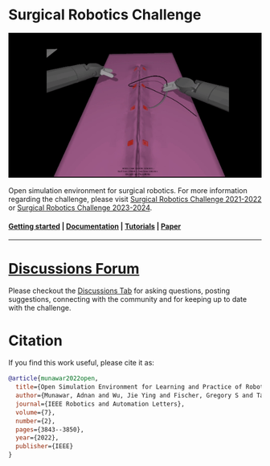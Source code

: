 # Surgical Robotics Challenge

<p align="center">
<img src=./media/figure_eight.gif width="640"/>
</p>

Open simulation environment for surgical robotics. For more information regarding the challenge, please visit [Surgical Robotics Challenge 2021-2022](https://surgical-robotics-ai.github.io/surgical-robotics-challenge/challenge-2021.html) or [Surgical Robotics Challenge 2023-2024](https://surgical-robotics-ai.github.io/surgical-robotics-challenge-2023/challenge-2023.html).


#### [Getting started](#getting_started) | [Documentation](https://surgical-robotics-challenge.readthedocs.io/en/latest/) | [Tutorials](https://surgical-robotics-challenge.readthedocs.io/en/latest/Tutorials/) | [Paper](https://par.nsf.gov/servlets/purl/10352800)

------------------


# [Discussions Forum](https://github.com/surgical-robotics-ai/surgical_robotics_challenge/discussions)
Please checkout the [Discussions Tab](https://github.com/surgical-robotics-ai/surgical_robotics_challenge/discussions) for asking questions, posting suggestions, connecting with the community and for keeping up to date with the challenge.


# Citation
If you find this work useful, please cite it as:

```bibtex
@article{munawar2022open,
  title={Open Simulation Environment for Learning and Practice of Robot-Assisted Surgical Suturing},
  author={Munawar, Adnan and Wu, Jie Ying and Fischer, Gregory S and Taylor, Russell H and Kazanzides, Peter},
  journal={IEEE Robotics and Automation Letters},
  volume={7},
  number={2},
  pages={3843--3850},
  year={2022},
  publisher={IEEE}
}
```
